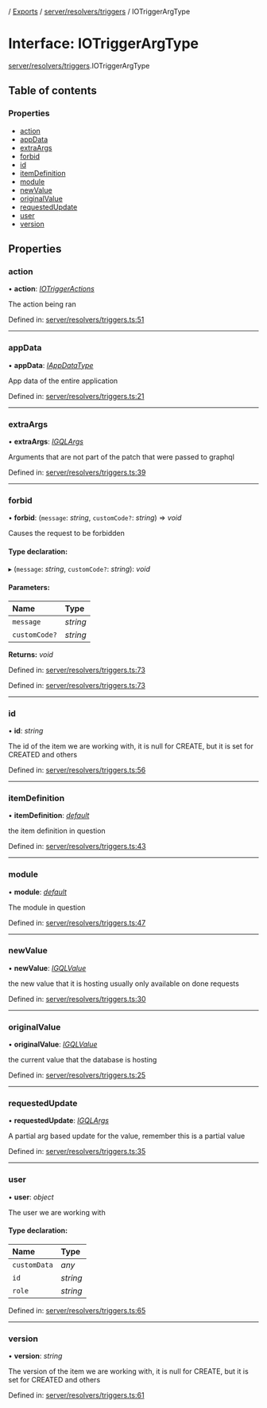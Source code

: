 [](../README.md) / [Exports](../modules.md) / [server/resolvers/triggers](../modules/server_resolvers_triggers.md) / IOTriggerArgType

# Interface: IOTriggerArgType

[server/resolvers/triggers](../modules/server_resolvers_triggers.md).IOTriggerArgType

## Table of contents

### Properties

- [action](server_resolvers_triggers.iotriggerargtype.md#action)
- [appData](server_resolvers_triggers.iotriggerargtype.md#appdata)
- [extraArgs](server_resolvers_triggers.iotriggerargtype.md#extraargs)
- [forbid](server_resolvers_triggers.iotriggerargtype.md#forbid)
- [id](server_resolvers_triggers.iotriggerargtype.md#id)
- [itemDefinition](server_resolvers_triggers.iotriggerargtype.md#itemdefinition)
- [module](server_resolvers_triggers.iotriggerargtype.md#module)
- [newValue](server_resolvers_triggers.iotriggerargtype.md#newvalue)
- [originalValue](server_resolvers_triggers.iotriggerargtype.md#originalvalue)
- [requestedUpdate](server_resolvers_triggers.iotriggerargtype.md#requestedupdate)
- [user](server_resolvers_triggers.iotriggerargtype.md#user)
- [version](server_resolvers_triggers.iotriggerargtype.md#version)

## Properties

### action

• **action**: [*IOTriggerActions*](../enums/server_resolvers_triggers.iotriggeractions.md)

The action being ran

Defined in: [server/resolvers/triggers.ts:51](https://github.com/onzag/itemize/blob/28218320/server/resolvers/triggers.ts#L51)

___

### appData

• **appData**: [*IAppDataType*](server.iappdatatype.md)

App data of the entire application

Defined in: [server/resolvers/triggers.ts:21](https://github.com/onzag/itemize/blob/28218320/server/resolvers/triggers.ts#L21)

___

### extraArgs

• **extraArgs**: [*IGQLArgs*](gql_querier.igqlargs.md)

Arguments that are not part of the patch that were passed to graphql

Defined in: [server/resolvers/triggers.ts:39](https://github.com/onzag/itemize/blob/28218320/server/resolvers/triggers.ts#L39)

___

### forbid

• **forbid**: (`message`: *string*, `customCode?`: *string*) => *void*

Causes the request to be forbidden

#### Type declaration:

▸ (`message`: *string*, `customCode?`: *string*): *void*

#### Parameters:

Name | Type |
:------ | :------ |
`message` | *string* |
`customCode?` | *string* |

**Returns:** *void*

Defined in: [server/resolvers/triggers.ts:73](https://github.com/onzag/itemize/blob/28218320/server/resolvers/triggers.ts#L73)

Defined in: [server/resolvers/triggers.ts:73](https://github.com/onzag/itemize/blob/28218320/server/resolvers/triggers.ts#L73)

___

### id

• **id**: *string*

The id of the item we are working with, it is null for
CREATE, but it is set for CREATED and others

Defined in: [server/resolvers/triggers.ts:56](https://github.com/onzag/itemize/blob/28218320/server/resolvers/triggers.ts#L56)

___

### itemDefinition

• **itemDefinition**: [*default*](../classes/base_root_module_itemdefinition.default.md)

the item definition in question

Defined in: [server/resolvers/triggers.ts:43](https://github.com/onzag/itemize/blob/28218320/server/resolvers/triggers.ts#L43)

___

### module

• **module**: [*default*](../classes/base_root_module.default.md)

The module in question

Defined in: [server/resolvers/triggers.ts:47](https://github.com/onzag/itemize/blob/28218320/server/resolvers/triggers.ts#L47)

___

### newValue

• **newValue**: [*IGQLValue*](gql_querier.igqlvalue.md)

the new value that it is hosting usually only available
on done requests

Defined in: [server/resolvers/triggers.ts:30](https://github.com/onzag/itemize/blob/28218320/server/resolvers/triggers.ts#L30)

___

### originalValue

• **originalValue**: [*IGQLValue*](gql_querier.igqlvalue.md)

the current value that the database is hosting

Defined in: [server/resolvers/triggers.ts:25](https://github.com/onzag/itemize/blob/28218320/server/resolvers/triggers.ts#L25)

___

### requestedUpdate

• **requestedUpdate**: [*IGQLArgs*](gql_querier.igqlargs.md)

A partial arg based update for the value, remember this is a partial
value

Defined in: [server/resolvers/triggers.ts:35](https://github.com/onzag/itemize/blob/28218320/server/resolvers/triggers.ts#L35)

___

### user

• **user**: *object*

The user we are working with

#### Type declaration:

Name | Type |
:------ | :------ |
`customData` | *any* |
`id` | *string* |
`role` | *string* |

Defined in: [server/resolvers/triggers.ts:65](https://github.com/onzag/itemize/blob/28218320/server/resolvers/triggers.ts#L65)

___

### version

• **version**: *string*

The version of the item we are working with, it is null for
CREATE, but it is set for CREATED and others

Defined in: [server/resolvers/triggers.ts:61](https://github.com/onzag/itemize/blob/28218320/server/resolvers/triggers.ts#L61)
